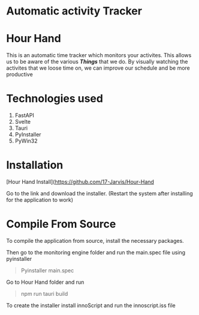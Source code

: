 # Automatic activity Tracker

# Hour Hand


This is an automatic time tracker which monitors your activites. This allows us to be aware of the various ***Things*** that we do. By visually watching the activites that we loose time on, we can improve our schedule and be more productive 

# Technologies used
1) FastAPI
2) Svelte
3) Tauri
4) PyInstaller
5) PyWin32

# Installation

[Hour Hand Install](https://github.com/17-Jarvis/Hour-Hand

Go to the link and download the installer. (Restart the system after installing for the application to work)

# Compile From Source

To compile the application from source, install the necessary packages.

Then go to the monitoring engine folder and run the main.spec file using pyinstaller 
>Pyinstaller main.spec

Go to Hour Hand folder and run
>npm run tauri build

To create the installer install innoScript and run the innoscript.iss file

